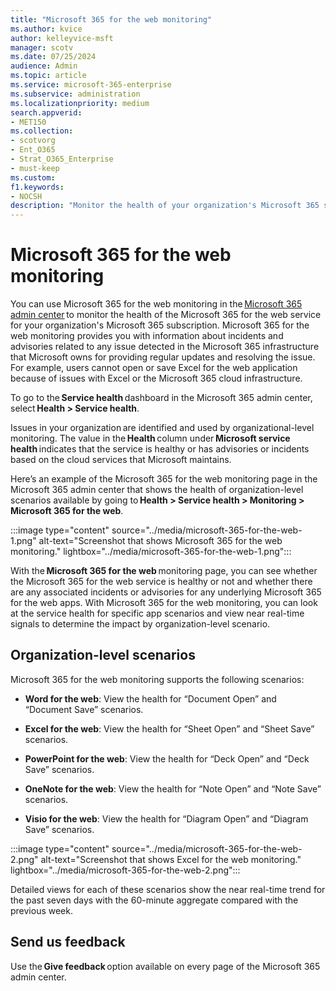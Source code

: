 ```yaml
---
title: "Microsoft 365 for the web monitoring"
ms.author: kvice
author: kelleyvice-msft
manager: scotv
ms.date: 07/25/2024
audience: Admin
ms.topic: article
ms.service: microsoft-365-enterprise
ms.subservice: administration
ms.localizationpriority: medium
search.appverid:
- MET150
ms.collection:
- scotvorg
- Ent_O365
- Strat_O365_Enterprise
- must-keep
ms.custom: 
f1.keywords:
- NOCSH
description: "Monitor the health of your organization's Microsoft 365 subscription by using monitoring in Microsoft 365 for the web."
---
```


# Microsoft 365 for the web monitoring

You can use Microsoft 365 for the web monitoring in the [Microsoft 365 admin center](https://go.microsoft.com/fwlink/p/?linkid=2024339) to monitor the health of the Microsoft 365 for the web service for your organization's Microsoft 365 subscription. Microsoft 365 for the web monitoring provides you with information about incidents and advisories related to any issue detected in the Microsoft 365 infrastructure that Microsoft owns for providing regular updates and resolving the issue. For example, users cannot open or save Excel for the web application because of issues with Excel or the Microsoft 365 cloud infrastructure.

To go to the **Service health** dashboard in the Microsoft 365 admin center, select **Health > Service health**.

Issues in your organization are identified and used by organizational-level monitoring. The value in the **Health** column under **Microsoft service health** indicates that the service is healthy or has advisories or incidents based on the cloud services that Microsoft maintains.

Here’s an example of the Microsoft 365 for the web monitoring page in the Microsoft 365 admin center that shows the health of organization-level scenarios available by going to **Health > Service health > Monitoring > Microsoft 365 for the web**.

:::image type="content" source="../media/microsoft-365-for-the-web-1.png" alt-text="Screenshot that shows Microsoft 365 for the web monitoring." lightbox="../media/microsoft-365-for-the-web-1.png":::

With the **Microsoft 365 for the web** monitoring page, you can see whether the Microsoft 365 for the web service is healthy or not and whether there are any associated incidents or advisories for any underlying Microsoft 365 for the web apps. With Microsoft 365 for the web monitoring, you can look at the service health for specific app scenarios and view near real-time signals to determine the impact by organization-level scenario.

## Organization-level scenarios

Microsoft 365 for the web monitoring supports the following scenarios:

- **Word for the web**: View the health for “Document Open” and “Document Save” scenarios.

- **Excel for the web**: View the health for “Sheet Open” and “Sheet Save” scenarios.

- **PowerPoint for the web**: View the health for “Deck Open” and “Deck Save” scenarios.

- **OneNote for the web**: View the health for “Note Open” and “Note Save” scenarios.

- **Visio for the web**: View the health for “Diagram Open” and “Diagram Save” scenarios.

:::image type="content" source="../media/microsoft-365-for-the-web-2.png" alt-text="Screenshot that shows Excel for the web monitoring." lightbox="../media/microsoft-365-for-the-web-2.png":::

Detailed views for each of these scenarios show the near real-time trend for the past seven days with the 60-minute aggregate compared with the previous week.

## Send us feedback

Use the **Give feedback** option available on every page of the Microsoft 365 admin center.
